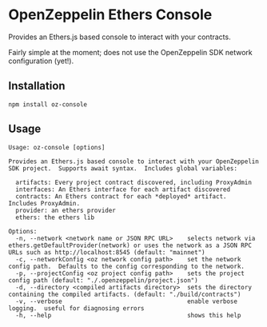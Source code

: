 # OpenZeppelin Ethers Console

Provides an Ethers.js based console to interact with your contracts.

Fairly simple at the moment; does not use the OpenZeppelin SDK network configuration (yet!).

## Installation

```
npm install oz-console
```

## Usage

```
Usage: oz-console [options]

Provides an Ethers.js based console to interact with your OpenZeppelin SDK project.  Supports await syntax.  Includes global variables:
  
  artifacts: Every project contract discovered, including ProxyAdmin
  interfaces: An Ethers interface for each artifact discovered
  contracts: An Ethers contract for each *deployed* artifact.  Includes ProxyAdmin.
  provider: an ethers provider
  ethers: the ethers lib

Options:
  -n, --network <network name or JSON RPC URL>    selects network via ethers.getDefaultProvider(network) or uses the network as a JSON RPC URLs such as http://localhost:8545 (default: "mainnet")
  -c, --networkConfig <oz network config path>    set the network config path.  Defaults to the config corresponding to the network.
  -p, --projectConfig <oz project config path>    sets the project config path (default: "./.openzeppelin/project.json")
  -d, --directory <compiled artifacts directory>  sets the directory containing the compiled artifacts. (default: "./build/contracts")
  -v, --verbose                                   enable verbose logging.  useful for diagnosing errors
  -h, --help                                      shows this help
```